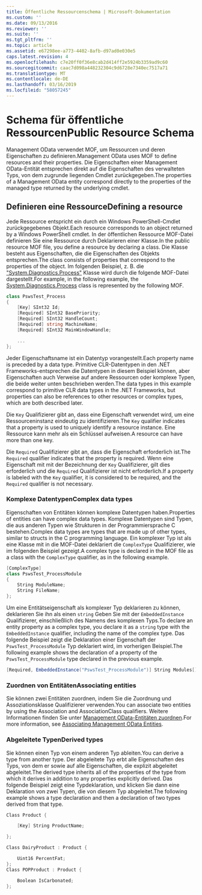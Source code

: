 ```yaml
---
title: Öffentliche Ressourcenschema | Microsoft-Dokumentation
ms.custom: ''
ms.date: 09/13/2016
ms.reviewer: ''
ms.suite: ''
ms.tgt_pltfrm: ''
ms.topic: article
ms.assetid: e67298ee-a773-4402-8afb-d97ad0e030e5
caps.latest.revision: 4
ms.openlocfilehash: c7e20ff0f36e8cab2d414ff2e5924b3359ad9c60
ms.sourcegitcommit: caac7d098a448232304c9d6728e7340ec7517a71
ms.translationtype: MT
ms.contentlocale: de-DE
ms.lasthandoff: 03/16/2019
ms.locfileid: "58057245"
---
```

# <a name="public-resource-schema"></a><span data-ttu-id="681da-102">Schema für öffentliche Ressourcen</span><span class="sxs-lookup"><span data-stu-id="681da-102">Public Resource Schema</span></span>

<span data-ttu-id="681da-103">Management OData verwendet MOF, um Ressourcen und deren Eigenschaften zu definieren.</span><span class="sxs-lookup"><span data-stu-id="681da-103">Management OData uses MOF to define resources and their properties.</span></span> <span data-ttu-id="681da-104">Die Eigenschaften einer Management OData-Entität entsprechen direkt auf die Eigenschaften des verwalteten Typs, von dem zugrunde liegenden Cmdlet zurückgegeben.</span><span class="sxs-lookup"><span data-stu-id="681da-104">The properties of a Management OData entity correspond directly to the properties of the managed type returned by the underlying cmdlet.</span></span>

## <a name="defining-a-resource"></a><span data-ttu-id="681da-105">Definieren eine Ressource</span><span class="sxs-lookup"><span data-stu-id="681da-105">Defining a resource</span></span>

<span data-ttu-id="681da-106">Jede Ressource entspricht ein durch ein Windows PowerShell-Cmdlet zurückgegebenes Objekt.</span><span class="sxs-lookup"><span data-stu-id="681da-106">Each resource corresponds to an object returned by a Windows PowerShell cmdlet.</span></span> <span data-ttu-id="681da-107">In der öffentlichen Ressource MOF-Datei definieren Sie eine Ressource durch Deklarieren einer Klasse.</span><span class="sxs-lookup"><span data-stu-id="681da-107">In the public resource MOF file, you define a resource by declaring a class.</span></span> <span data-ttu-id="681da-108">Die Klasse besteht aus Eigenschaften, die die Eigenschaften des Objekts entsprechen.</span><span class="sxs-lookup"><span data-stu-id="681da-108">The class consists of properties that correspond to the properties of the object.</span></span> <span data-ttu-id="681da-109">Im folgenden Beispiel, z. B. die ["System.Diagnostics.Process"](/dotnet/api/System.Diagnostics.Process) Klasse wird durch die folgende MOF-Datei dargestellt.</span><span class="sxs-lookup"><span data-stu-id="681da-109">For example, in the following example, the [System.Diagnostics.Process](/dotnet/api/System.Diagnostics.Process) class is represented by the following MOF.</span></span>

```csharp
class PswsTest_Process
{
    [Key] SInt32 Id;
    [Required] SInt32 BasePriority;
    [Required] SInt32 HandleCount;
    [Required] string MachineName;
    [Required] SInt32 MainWindowHandle;

    ...
};
```

<span data-ttu-id="681da-110">Jeder Eigenschaftsname ist ein Datentyp vorangestellt.</span><span class="sxs-lookup"><span data-stu-id="681da-110">Each property name is preceded by a data type.</span></span> <span data-ttu-id="681da-111">Primitive CLR-Datentypen in den .NET Frameworks-entsprechen die Datentypen in diesem Beispiel können, aber Eigenschaften auch Verweise auf andere Ressourcen oder komplexe Typen, die beide weiter unten beschrieben werden.</span><span class="sxs-lookup"><span data-stu-id="681da-111">The data types in this example correspond to primitive CLR data types in the .NET Frameworks, but properties can also be references to other resources or complex types, which are both described later.</span></span>

<span data-ttu-id="681da-112">Die `Key` Qualifizierer gibt an, dass eine Eigenschaft verwendet wird, um eine Ressourceninstanz eindeutig zu identifizieren.</span><span class="sxs-lookup"><span data-stu-id="681da-112">The `Key` qualifier indicates that a property is used to uniquely identify a resource instance.</span></span> <span data-ttu-id="681da-113">Eine Ressource kann mehr als ein Schlüssel aufweisen.</span><span class="sxs-lookup"><span data-stu-id="681da-113">A resource can have more than one key.</span></span>

<span data-ttu-id="681da-114">Die `Required` Qualifizierer gibt an, dass die Eigenschaft erforderlich ist.</span><span class="sxs-lookup"><span data-stu-id="681da-114">The `Required` qualifier indicates that the property is required.</span></span> <span data-ttu-id="681da-115">Wenn eine Eigenschaft mit mit der Bezeichnung der `Key` Qualifizierer, gilt dies erforderlich und die `Required` Qualifizierer ist nicht erforderlich.</span><span class="sxs-lookup"><span data-stu-id="681da-115">If a property is labeled with the `Key` qualifier, it is considered to be required, and the `Required` qualifier is not necessary.</span></span>

### <a name="complex-data-types"></a><span data-ttu-id="681da-116">Komplexe Datentypen</span><span class="sxs-lookup"><span data-stu-id="681da-116">Complex data types</span></span>

<span data-ttu-id="681da-117">Eigenschaften von Entitäten können komplexe Datentypen haben.</span><span class="sxs-lookup"><span data-stu-id="681da-117">Properties of entities can have complex data types.</span></span> <span data-ttu-id="681da-118">Komplexe Datentypen sind Typen, die aus anderen Typen wie Strukturen in der Programmiersprache C bestehen.</span><span class="sxs-lookup"><span data-stu-id="681da-118">Complex data types are types that are made up of other types, similar to structs in the C programming language.</span></span> <span data-ttu-id="681da-119">Ein komplexer Typ ist als eine Klasse mit in die MOF-Datei deklariert die `ComplexType` Qualifizierer, wie im folgenden Beispiel gezeigt.</span><span class="sxs-lookup"><span data-stu-id="681da-119">A complex type is declared in the MOF file as a class with the `ComplexType` qualifier, as in the following example.</span></span>

```csharp
[ComplexType]
class PswsTest_ProcessModule
{
    String ModuleName;
    String FileName;
};
```

<span data-ttu-id="681da-120">Um eine Entitätseigenschaft als komplexer Typ deklarieren zu können, deklarieren Sie ihn als einen `string` Geben Sie mit der `EmbeddedInstance` Qualifizierer, einschließlich des Namens des komplexen Typs.</span><span class="sxs-lookup"><span data-stu-id="681da-120">To declare an entity property as a complex type, you declare it as a `string` type with the `EmbeddedInstance` qualifier, including the name of the complex type.</span></span> <span data-ttu-id="681da-121">Das folgende Beispiel zeigt die Deklaration einer Eigenschaft der `PswsTest_ProcessModule` Typ deklariert wird, im vorherigen Beispiel.</span><span class="sxs-lookup"><span data-stu-id="681da-121">The following example shows the declaration of a property of the `PswsTest_ProcessModule` type declared in the previous example.</span></span>

```csharp
[Required, EmbeddedInstance("PswsTest_ProcessModule")] String Modules[];
```

### <a name="associating-entities"></a><span data-ttu-id="681da-122">Zuordnen von Entitäten</span><span class="sxs-lookup"><span data-stu-id="681da-122">Associating entities</span></span>

<span data-ttu-id="681da-123">Sie können zwei Entitäten zuordnen, indem Sie die Zuordnung und Assoziationsklasse Qualifizierer verwenden.</span><span class="sxs-lookup"><span data-stu-id="681da-123">You can associate two entities by using the Association and AssociationClass qualifiers.</span></span> <span data-ttu-id="681da-124">Weitere Informationen finden Sie unter [Management OData-Entitäten zuordnen](./associating-management-odata-entities.md).</span><span class="sxs-lookup"><span data-stu-id="681da-124">For more information, see [Associating Management OData Entities](./associating-management-odata-entities.md).</span></span>

### <a name="derived-types"></a><span data-ttu-id="681da-125">Abgeleitete Typen</span><span class="sxs-lookup"><span data-stu-id="681da-125">Derived types</span></span>

<span data-ttu-id="681da-126">Sie können einen Typ von einem anderen Typ ableiten.</span><span class="sxs-lookup"><span data-stu-id="681da-126">You can derive a type from another type.</span></span> <span data-ttu-id="681da-127">Der abgeleitete Typ erbt alle Eigenschaften des Typs, von dem er sowie auf alle Eigenschaften, die explizit abgeleitet abgeleitet.</span><span class="sxs-lookup"><span data-stu-id="681da-127">The derived type inherits all of the properties of the type from which it derives in addition to any properties explicitly derived.</span></span> <span data-ttu-id="681da-128">Das folgende Beispiel zeigt eine Typdeklaration, und klicken Sie dann eine Deklaration von zwei Typen, die von diesem Typ abgeleitet.</span><span class="sxs-lookup"><span data-stu-id="681da-128">The following example shows a type declaration and then a declaration of two types derived from that type.</span></span>

```csharp
Class Product {

    [Key] String ProductName;

};

Class DairyProduct : Product {

    Uint16 PercentFat;
};
Class POPProduct : Product {

    Boolean IsCarbonated;
};
```